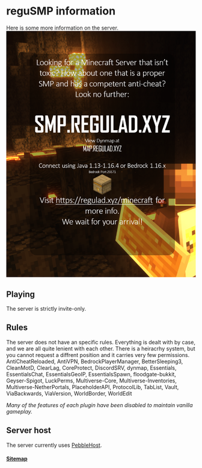 # reguSMP information
Here is some more information on the server.
![Smear Image](files/smear.png)
## Playing
The server is strictly invite-only. 
## Rules
The server does not have an specific rules. Everything is dealt with by case, and we are all quite lenient with each other. There is a heiracrhy system, but you cannot request a diffrent position and it carries very few permissions.
AntiCheatReloaded, AntiVPN, BedrockPlayerManager, BetterSleeping3, CleanMotD, ClearLag, CoreProtect, DiscordSRV, dynmap, Essentials, EssentialsChat, EssentialsGeoIP, EssentialsSpawn, floodgate-bukkit, Geyser-Spigot, LuckPerms, Multiverse-Core, Multiverse-Inventories, Multiverse-NetherPortals, PlaceholderAPI, ProtocolLib, TabList, Vault, ViaBackwards, ViaVersion, WorldBorder, WorldEdit

*Many of the features of each plugin have been disabled to maintain vanilla gameplay.*
## Server host
The server currently uses [PebbleHost](https://pebblehost.com/).

#### [Sitemap](/sitemap)
